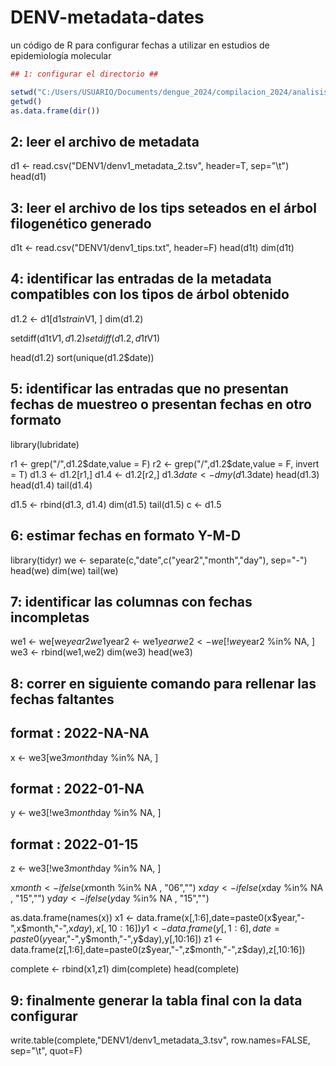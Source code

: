 # DENV-metadata-dates
un código de R para configurar fechas a utilizar en estudios de epidemiología molecular

```r
## 1: configurar el directorio ##

setwd("C:/Users/USUARIO/Documents/dengue_2024/compilacion_2024/analisis")
getwd()
as.data.frame(dir())
```

## 2: leer el archivo de metadata ##

d1 <- read.csv("DENV1/denv1_metadata_2.tsv", header=T, sep="\t")
head(d1)

## 3: leer el archivo de los tips seteados en el árbol filogenético generado ##

d1t <- read.csv("DENV1/denv1_tips.txt", header=F)
head(d1t)
dim(d1t)

## 4: identificar las entradas de la metadata compatibles con los tipos de árbol obtenido ##

d1.2 <- d1[d1$strain %in% d1t$V1, ]
dim(d1.2)

setdiff(d1t$V1,d1.2)
setdiff(d1.2,d1t$V1)

head(d1.2)
sort(unique(d1.2$date))

## 5: identificar las entradas que no presentan fechas de muestreo  o presentan fechas en otro formato ##

library(lubridate)

r1 <- grep("/",d1.2$date,value = F)
r2 <- grep("/",d1.2$date,value = F, invert = T)
d1.3 <- d1.2[r1,]
d1.4 <- d1.2[r2,]
d1.3$date <- dmy(d1.3$date)
head(d1.3)
head(d1.4)
tail(d1.4)

d1.5 <- rbind(d1.3, d1.4)
dim(d1.5)
tail(d1.5)
c <- d1.5

## 6: estimar fechas en formato Y-M-D ##
library(tidyr)
we <- separate(c,"date",c("year2","month","day"), sep="-")
head(we)
dim(we)
tail(we)

## 7: identificar las columnas con fechas incompletas ##

we1 <- we[we$year2 %in% NA, ]
we1$year2 <- we1$year
we2 <- we[!we$year2 %in% NA, ]
we3 <- rbind(we1,we2)
dim(we3)
head(we3)

## 8: correr en siguiente comando para rellenar las fechas faltantes ##

## format : 2022-NA-NA ##
x <- we3[we3$month %in% NA & we3$day %in% NA, ]
## format : 2022-01-NA ##
y <- we3[!we3$month %in% NA & we3$day %in% NA, ]
## format : 2022-01-15 ##
z <- we3[!we3$month %in% NA & !we3$day %in% NA, ]

x$month <- ifelse(x$month %in% NA , "06","")
x$day <- ifelse(x$day %in% NA , "15","")
y$day <- ifelse(y$day %in% NA , "15","")

as.data.frame(names(x))
x1 <- data.frame(x[,1:6],date=paste0(x$year,"-",x$month,"-",x$day),x[,10:16])
y1 <- data.frame(y[,1:6],date=paste0(y$year,"-",y$month,"-",y$day),y[,10:16])
z1 <- data.frame(z[,1:6],date=paste0(z$year,"-",z$month,"-",z$day),z[,10:16])

complete <- rbind(x1,z1)
dim(complete)
head(complete)

## 9: finalmente generar la tabla final con la data configurar ##

write.table(complete,"DENV1/denv1_metadata_3.tsv", row.names=FALSE, sep="\t", quot=F)
